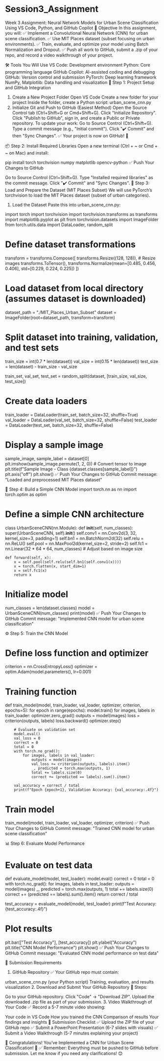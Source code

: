 # Session3_Assignment
Week 3 Assignment: Neural Network Models for Urban Scene Classification Using VS Code, Python, and GitHub Copilot
📌 Objective
In this assignment, you will:
✅ Implement a Convolutional Neural Network (CNN) for urban scene classification.
✅ Use MIT Places dataset (subset focusing on urban environments).
✅ Train, evaluate, and optimize your model using Batch Normalization and Dropout.
✅ Push all work to GitHub, submit a .zip of your repo, and record a video walkthrough of your project.

🛠️ Tools You Will Use
VS Code: Development environment
Python: Core programming language
GitHub Copilot: AI-assisted coding and debugging
GitHub: Version control and submission
PyTorch: Deep learning framework
NumPy, Matplotlib: Data handling and visualization
📁 Step 1: Project Setup and GitHub Integration
1. Create a New Project Folder
Open VS Code
Create a new folder for your project
Inside the folder, create a Python script: urban_scene_cnn.py
2. Initialize Git and Push to GitHub (Easiest Method)
Open the Source Control tab (Ctrl+Shift+G or Cmd+Shift+G).
Click "Initialize Repository".
Click "Publish to GitHub", sign in, and create a Public or Private repository.
To update your work:
Go to Source Control (Ctrl+Shift+G).
Type a commit message (e.g., "Initial commit").
Click "✔️ Commit" and then "Sync Changes".
✅ Your project is now on GitHub! 🎉

📦 Step 2: Install Required Libraries
Open a new terminal (Ctrl + ~ or Cmd + ~ on Mac) and install:

pip install torch torchvision numpy matplotlib opencv-python
✅ Push Your Changes to GitHub

Go to Source Control (Ctrl+Shift+G).
Type "Installed required libraries" as the commit message.
Click "✔️ Commit" and "Sync Changes".
📂 Step 3: Load and Prepare the Dataset (MIT Places Subset)
We will use PyTorch’s torchvision to load the MIT Places dataset (subset of urban categories).

1. Load the Dataset
Paste this into urban_scene_cnn.py:

import torch
import torchvision
import torchvision.transforms as transforms
import matplotlib.pyplot as plt
from torchvision.datasets import ImageFolder
from torch.utils.data import DataLoader, random_split

# Define dataset transformations
transform = transforms.Compose([
    transforms.Resize((128, 128)),  # Resize images
    transforms.ToTensor(),
    transforms.Normalize(mean=[0.485, 0.456, 0.406], std=[0.229, 0.224, 0.225])
])

# Load dataset from local directory (assumes dataset is downloaded)
dataset_path = "./MIT_Places_Urban_Subset"
dataset = ImageFolder(root=dataset_path, transform=transform)

# Split dataset into training, validation, and test sets
train_size = int(0.7 * len(dataset))
val_size = int(0.15 * len(dataset))
test_size = len(dataset) - train_size - val_size

train_set, val_set, test_set = random_split(dataset, [train_size, val_size, test_size])

# Create data loaders
train_loader = DataLoader(train_set, batch_size=32, shuffle=True)
val_loader = DataLoader(val_set, batch_size=32, shuffle=False)
test_loader = DataLoader(test_set, batch_size=32, shuffle=False)

# Display a sample image
sample_image, sample_label = dataset[0]
plt.imshow(sample_image.permute(1, 2, 0))  # Convert tensor to image
plt.title(f"Sample Image - Class {dataset.classes[sample_label]}")
plt.axis("off")
plt.show()
✅ Push Your Changes to GitHub
Commit message: "Loaded and preprocessed MIT Places dataset"

🤖 Step 4: Build a Simple CNN Model
import torch.nn as nn
import torch.optim as optim

# Define a simple CNN architecture
class UrbanSceneCNN(nn.Module):
    def __init__(self, num_classes):
        super(UrbanSceneCNN, self).__init__()
        self.conv1 = nn.Conv2d(3, 32, kernel_size=3, padding=1)
        self.bn1 = nn.BatchNorm2d(32)
        self.relu = nn.ReLU()
        self.pool = nn.MaxPool2d(kernel_size=2, stride=2)
        self.fc1 = nn.Linear(32 * 64 * 64, num_classes)  # Adjust based on image size

    def forward(self, x):
        x = self.pool(self.relu(self.bn1(self.conv1(x))))
        x = torch.flatten(x, start_dim=1)
        x = self.fc1(x)
        return x

# Initialize model
num_classes = len(dataset.classes)
model = UrbanSceneCNN(num_classes)
print(model)
✅ Push Your Changes to GitHub
Commit message: "Implemented CNN model for urban scene classification"

⚙️ Step 5: Train the CNN Model
# Define loss function and optimizer
criterion = nn.CrossEntropyLoss()
optimizer = optim.Adam(model.parameters(), lr=0.001)

# Training function
def train_model(model, train_loader, val_loader, optimizer, criterion, epochs=5):
    for epoch in range(epochs):
        model.train()
        for images, labels in train_loader:
            optimizer.zero_grad()
            outputs = model(images)
            loss = criterion(outputs, labels)
            loss.backward()
            optimizer.step()

        # Evaluate on validation set
        model.eval()
        val_loss = 0
        correct = 0
        total = 0
        with torch.no_grad():
            for images, labels in val_loader:
                outputs = model(images)
                val_loss += criterion(outputs, labels).item()
                _, predicted = torch.max(outputs, 1)
                total += labels.size(0)
                correct += (predicted == labels).sum().item()

        val_accuracy = correct / total
        print(f"Epoch {epoch+1}, Validation Accuracy: {val_accuracy:.4f}")

# Train model
train_model(model, train_loader, val_loader, optimizer, criterion)
✅ Push Your Changes to GitHub
Commit message: "Trained CNN model for urban scene classification"

📊 Step 6: Evaluate Model Performance
# Evaluate on test data
def evaluate_model(model, test_loader):
    model.eval()
    correct = 0
    total = 0
    with torch.no_grad():
        for images, labels in test_loader:
            outputs = model(images)
            _, predicted = torch.max(outputs, 1)
            total += labels.size(0)
            correct += (predicted == labels).sum().item()
    return correct / total

test_accuracy = evaluate_model(model, test_loader)
print(f"Test Accuracy: {test_accuracy:.4f}")

# Plot results
plt.bar(["Test Accuracy"], [test_accuracy])
plt.ylabel("Accuracy")
plt.title("CNN Model Performance")
plt.show()
✅ Push Your Changes to GitHub
Commit message: "Evaluated CNN model performance on test data"

📌 Submission Requirements
1. GitHub Repository
✅ Your GitHub repo must contain:

urban_scene_cnn.py (your Python script)
Training, evaluation, and results visualization
2. Download and Submit Your GitHub Repository
📌 Steps:

Go to your GitHub repository.
Click "Code" → "Download ZIP".
Upload the downloaded .zip file as part of your submission.
3. Video Walkthrough of Your Code
✅ Record a 5-7 minute video showing:

Your code in VS Code
How you trained the CNN
Comparison of results
Your findings and insights
📌 Submission Checklist ✅ Upload the ZIP file of your GitHub repo
✅ Submit a PowerPoint Presentation (6-7 slides with visuals)
✅ Submit a Video Walkthrough (5-7 minutes explaining your project)

🎉 Congratulations! You’ve Implemented a CNN for Urban Scene Classification! 🚀
✅ Remember: Everything must be pushed to GitHub before submission.
Let me know if you need any clarifications! 😊
